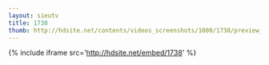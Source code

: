 ```yaml
---
layout: sieutv
title: 1738
thumb: http://hdsite.net/contents/videos_screenshots/1000/1738/preview_360p.mp4.jpg
---
```

{% include iframe src='http://hdsite.net/embed/1738' %}
 
